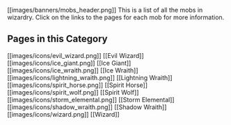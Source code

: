 [[images/banners/mobs_header.png]]
This is a list of all the mobs in wizardry. Click on the links to the pages for each mob for more information.

## Pages in this Category
[[images/icons/evil_wizard.png]] [[Evil Wizard]]  
[[images/icons/ice_giant.png]] [[Ice Giant]]  
[[images/icons/ice_wraith.png]] [[Ice Wraith]]  
[[images/icons/lightning_wraith.png]] [[Lightning Wraith]]  
[[images/icons/spirit_horse.png]] [[Spirit Horse]]  
[[images/icons/spirit_wolf.png]] [[Spirit Wolf]]  
[[images/icons/storm_elemental.png]] [[Storm Elemental]]  
[[images/icons/shadow_wraith.png]] [[Shadow Wraith]]  
[[images/icons/wizard.png]] [[Wizard]]  